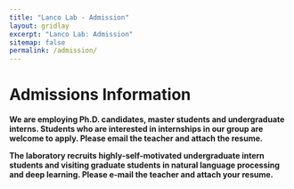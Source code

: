 ```yaml
---
title: "Lanco Lab - Admission"
layout: gridlay
excerpt: "Lanco Lab: Admission"
sitemap: false
permalink: /admission/
---
```


# Admissions Information

**We are employing Ph.D. candidates, master students and undergraduate interns. Students who are interested in internships in our group are welcome to apply. Please email the teacher and attach the resume.**

**The laboratory recruits highly-self-motivated undergraduate intern students and visiting graduate students in natural language processing and deep learning. Please e-mail the teacher and attach your resume.**